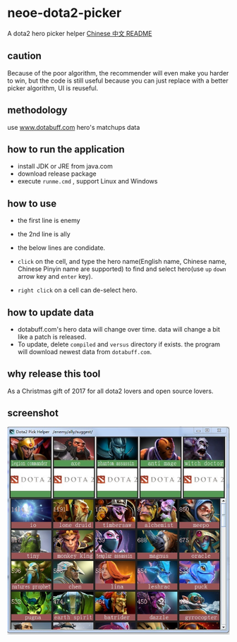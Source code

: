 # neoe-dota2-picker

A dota2 hero picker helper [Chinese 中文 README](https://github.com/neoedmund/neoe-dota2-picker/blob/master/README_cn.md)

## caution
Because of the poor algorithm, the recommender will even make you harder to win, but the code is still useful because you can just replace with a better picker algorithm, UI is reuseful.

## methodology 

use www.dotabuff.com hero's matchups data 

## how to run the application
* install JDK or JRE from java.com 
* download release package
* execute `runme.cmd` , support Linux and Windows

## how to use
* the first line is enemy 
* the 2nd line is ally
* the below lines are condidate.

* `click` on the cell, and type the hero name(English name, Chinese name, Chinese Pinyin name are supported) to find and select hero(use `up` `down` arrow key and `enter` key).
* `right click` on a cell can de-select hero.

## how to update data
* dotabuff.com's hero data will change over time. data will change a bit like a patch is released.
* To update, delete `compiled` and `versus` directory if exists. the program will download newest data from `dotabuff.com`.

## why release this tool
As a Christmas gift of 2017 for all dota2 lovers and open source lovers.

## screenshot
![UI](https://raw.githubusercontent.com/neoedmund/neoe-dota2-picker/master/jbhkmf1rc2.jpg)


